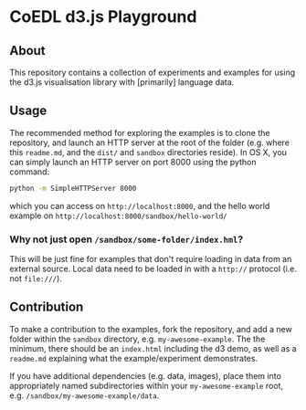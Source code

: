 # CoEDL d3.js Playground

## About

This repository contains a collection of experiments and examples for using the d3.js visualisation library with [primarily] language data.

## Usage

The recommended method for exploring the examples is to clone the repository, and launch an HTTP server at the root of the folder (e.g. where this `readme.md`, and the `dist/` and `sandbox` directories reside). In OS X, you can simply launch an HTTP server on port 8000 using the python command:

```bash
python -m SimpleHTTPServer 8000
```

which you can access on `http://localhost:8000`, and the hello world example on `http://localhost:8000/sandbox/hello-world/`

### Why not just open `/sandbox/some-folder/index.hml`?

This will be just fine for examples that don't require loading in data from an external source. Local data need to be loaded in with a `http://` protocol (i.e. not `file:///`).

## Contribution

To make a contribution to the examples, fork the repository, and add a new folder within the `sandbox` directory, e.g. `my-awesome-example`. The the minimum, there should be an `index.html` including the d3 demo, as well as a `readme.md` explaining what the example/experiment demonstrates.

If you have additional dependencies (e.g. data, images), place them into appropriately named subdirectories within your `my-awesome-example` root, e.g. `/sandbox/my-awesome-example/data`.
